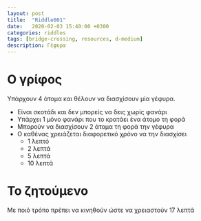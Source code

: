 ```yaml
---
layout: post
title:  "Riddle001"
date:   2020-02-03 15:40:00 +0300
categories: riddles
tags: [bridge-crossing, resources, d-medium]
description: Γέφυρα
---
```


# Ο γρίφος
Υπάρχουν 4 άτομα και θέλουν να διασχίσουν μία γέφυρα.

* Είναι σκοτάδι και δεν μπορείς να δεις χωρίς φανάρι
* Υπάρχει 1 μόνο φανάρι που το κρατάει ένα άτομο τη φορά
* Μπορούν να διασχίσουν 2 άτομα τη φορά την γέφυρα
* Ο καθένας χρειάζεται διαφορετικό χρόνο να την διασχίσει
  * 1 λεπτό
  * 2 λεπτά
  * 5 λεπτά
  * 10 λεπτά
 
# Το ζητούμενο
Με ποιό τρόπο πρέπει να κινηθούν ώστε να χρειαστούν 17 λεπτά
